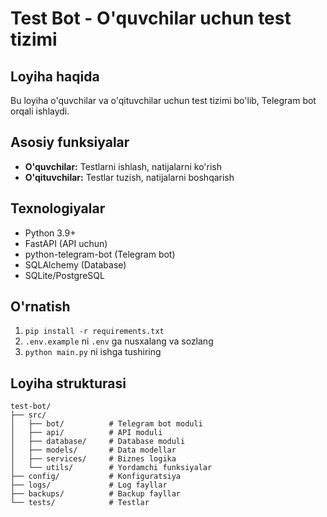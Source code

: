# Test Bot - O'quvchilar uchun test tizimi

## Loyiha haqida
Bu loyiha o'quvchilar va o'qituvchilar uchun test tizimi bo'lib, Telegram bot orqali ishlaydi.

## Asosiy funksiyalar
- **O'quvchilar:** Testlarni ishlash, natijalarni ko'rish
- **O'qituvchilar:** Testlar tuzish, natijalarni boshqarish

## Texnologiyalar
- Python 3.9+
- FastAPI (API uchun)
- python-telegram-bot (Telegram bot)
- SQLAlchemy (Database)
- SQLite/PostgreSQL

## O'rnatish
1. `pip install -r requirements.txt`
2. `.env.example` ni `.env` ga nusxalang va sozlang
3. `python main.py` ni ishga tushiring

## Loyiha strukturasi
```
test-bot/
├── src/
│   ├── bot/          # Telegram bot moduli
│   ├── api/          # API moduli
│   ├── database/     # Database moduli
│   ├── models/       # Data modellar
│   ├── services/     # Biznes logika
│   └── utils/        # Yordamchi funksiyalar
├── config/           # Konfiguratsiya
├── logs/             # Log fayllar
├── backups/          # Backup fayllar
└── tests/            # Testlar
```
